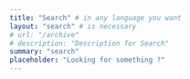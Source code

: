 ```yaml
---
title: "Search" # in any language you want
layout: "search" # is necessary
# url: "/archive"
# description: "Description for Search"
summary: "search"
placeholder: "Looking for something ?"
---
```


